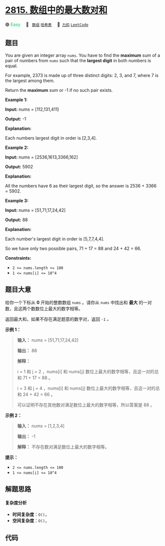 # [2815. 数组中的最大数对和](https://2xiao.github.io/leetcode-js/problem/2815.html)

🟢 <font color=#15bd66>Easy</font>&emsp; 🔖&ensp; [`数组`](/tag/array.md) [`哈希表`](/tag/hash-table.md)&emsp; 🔗&ensp;[`力扣`](https://leetcode.cn/problems/max-pair-sum-in-an-array) [`LeetCode`](https://leetcode.com/problems/max-pair-sum-in-an-array)

## 题目

You are given an integer array `nums`. You have to find the **maximum** sum of
a pair of numbers from `nums` such that the **largest digit** in both numbers
is equal.

For example, 2373 is made up of three distinct digits: 2, 3, and 7, where 7 is
the largest among them.

Return the **maximum** sum or -1 if no such pair exists.



**Example 1:**

**Input:** nums = [112,131,411]

**Output:** -1

**Explanation:**

Each numbers largest digit in order is [2,3,4].

**Example 2:**

**Input:** nums = [2536,1613,3366,162]

**Output:** 5902

**Explanation:**

All the numbers have 6 as their largest digit, so the answer is 2536 + 3366 =
5902.

**Example 3:**

**Input:** nums = [51,71,17,24,42]

**Output:** 88

**Explanation:**

Each number's largest digit in order is [5,7,7,4,4].

So we have only two possible pairs, 71 + 17 = 88 and 24 + 42 = 66.



**Constraints:**

  * `2 <= nums.length <= 100`
  * `1 <= nums[i] <= 10^4`


## 题目大意

给你一个下标从 **0** 开始的整数数组 `nums` 。请你从 `nums` 中找出和 **最大** 的一对数，且这两个数数位上最大的数字相等。

返回最大和，如果不存在满足题意的数字对，返回 `-1` _。_



**示例 1：**

> 
> 
> 
> 
> 
> **输入：** nums = [51,71,17,24,42]
> 
> **输出：** 88
> 
> **解释：**
> 
> i = 1 和 j = 2 ，nums[i] 和 nums[j] 数位上最大的数字相等，且这一对的总和 71 + 17 = 88 。 
> 
> i = 3 和 j = 4 ，nums[i] 和 nums[j] 数位上最大的数字相等，且这一对的总和 24 + 42 = 66 。
> 
> 可以证明不存在其他数对满足数位上最大的数字相等，所以答案是 88 。

**示例 2：**

> 
> 
> 
> 
> 
> **输入：** nums = [1,2,3,4]
> 
> **输出：** -1
> 
> **解释：** 不存在数对满足数位上最大的数字相等。
> 
> 



**提示：**

  * `2 <= nums.length <= 100`
  * `1 <= nums[i] <= 10^4`


## 解题思路

#### 复杂度分析

- **时间复杂度**：`O()`，
- **空间复杂度**：`O()`，

## 代码

```javascript

```